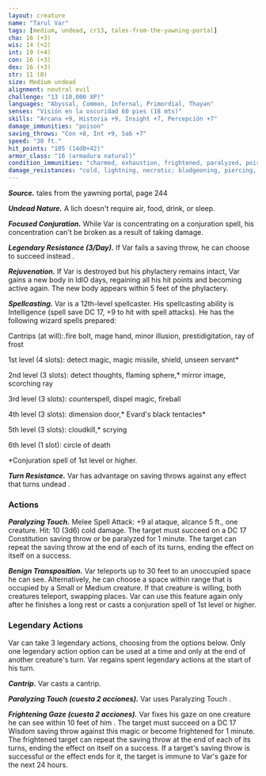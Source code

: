 ```yaml
---
layout: creature
name: "Tarul Var"
tags: [medium, undead, cr13, tales-from-the-yawning-portal]
cha: 16 (+3)
wis: 14 (+2)
int: 19 (+4)
con: 16 (+3)
dex: 16 (+3)
str: 11 (0)
size: Medium undead
alignment: neutral evil
challenge: "13 (10,000 XP)"
languages: "Abyssal, Common, Infernal, Primordial, Thayan"
senses: "Visión en la oscuridad 60 pies (18 mts)"
skills: "Arcana +9, Historia +9, Insight +7, Percepción +7"
damage_immunities: "poison"
saving_throws: "Con +8, Int +9, Sab +7"
speed: "30 ft."
hit_points: "105 (14d8+42)"
armor_class: "16 (armadura natural)"
condition_immunities: "charmed, exhaustion, frightened, paralyzed, poisoned"
damage_resistances: "cold, lightning, necrotic; bludgeoning, piercing, and slashing from nonmagical attacks"
---
```


***Source.*** tales from the yawning portal,  page 244

***Undead Nature.*** A lich doesn't require air, food, drink, or sleep.

***Focused Conjuration.*** While Var is concentrating on a conjuration spell, his concentration can't be broken as a result of taking damage.

***Legendary Resistance (3/Day).*** If Var fails a saving throw, he can choose to succeed instead .

***Rejuvenation.*** If Var is destroyed but his phylactery remains intact, Var gains a new body in ldlO days, regaining all his hit points and becoming active again. The new body appears within 5 feet of the phylactery.

***Spellcasting.*** Var is a 12th-level spellcaster. His spellcasting ability is Intelligence (spell save DC 17, +9 to hit with spell attacks). He has the following wizard spells prepared:

Cantrips (at will):.fire bolt, mage hand, minor illusion, prestidigitation, ray of frost

1st level (4 slots): detect magic, magic missile, shield, unseen servant*

2nd level (3 slots): detect thoughts, flaming sphere,* mirror image, scorching ray

3rd level (3 slots): counterspell, dispel magic, fireball

4th level (3 slots): dimension door,* Evard's black tentacles*

5th level (3 slots): cloudkill,* scrying

6th level (1 slot): circle of death

*Conjuration spell of 1st level or higher.

***Turn Resistance.*** Var has advantage on saving throws against any effect that turns undead .

### Actions

***Paralyzing Touch.*** Melee Spell Attack: +9 al ataque, alcance 5 ft., one creature. Hit: 10 (3d6) cold damage. The target must succeed on a DC 17 Constitution saving throw or be paralyzed for 1 minute. The target can repeat the saving throw at the end of each of its turns, ending the effect on itself on a success.

***Benign Transposition.*** Var teleports up to 30 feet to an unoccupied space he can see. Alternatively, he can choose a space within range that is occupied by a Small or Medium creature. If that creature is willing, both creatures teleport, swapping places. Var can use this feature again only after he finishes a long rest or casts a conjuration spell of 1st level or higher.

### Legendary Actions

Var can take 3 legendary actions, choosing from the options below. Only one legendary action option can be used at a time and only at the end of another creature's turn. Var regains spent legendary actions at the start of his turn.

***Cantrip.*** Var casts a cantrip.

***Paralyzing Touch (cuesta 2 acciones).*** Var uses Paralyzing Touch .

***Frightening Gaze (cuesta 2 acciones).*** Var fixes his gaze on one creature he can see within 10 feet of him . The target must succeed on a DC 17 Wisdom saving throw against this magic or become frightened for 1 minute. The frightened target can repeat the saving throw at the end of each of its turns, ending the effect on itself on a success. If a target's saving throw is successful or the effect ends for it, the target is immune to Var's gaze for the next 24 hours.